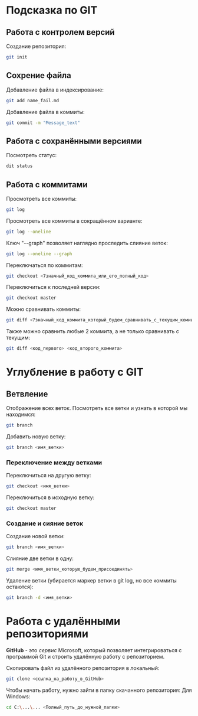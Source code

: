 # Подсказка по GIT
## Работа с контролем версий

Создание репозитория:
```sh
git init
```

## Сохрение файла

Добавление файла в индексирование:
```sh
git add name_fail.md
```

Добавление файла в коммиты:
```sh
git commit -m "Message_text"
```

## Работа с сохранёнными версиями
Посмотреть статус:
```sh
dit status
```

## Работа с коммитами

Просмотреть все коммиты:
```sh
git log
```

Просмотреть все коммиты в сокращённом варианте:
```sh
git log --oneline
```

Ключ "--graph" позволяет наглядно проследить слияние веток:
```sh
git log --oneline --graph
```

Переключаться по коммитам:
```sh
git checkout <7значный_код_коммита_или_его_полный_код>
```

Переключиться к последней версии:
```sh
git checkout master
```

Можно сравнивать коммиты:
```sh
git diff <7значный_код_коммита_который_будем_сравнивать_с_текущим_комиитом>
```

Также можно сравнить любые 2 коммита, а не только сравнивать с текущим:
```sh
git diff <код_первого> <код_второго_коммита>
```

# Углубление в работу с GIT
## Ветвление

Отображение всех веток. Посмотреть все ветки и узнать в которой мы находимся:
```sh
git branch
```

Добавить новую ветку:
```sh
git branch <имя_ветки>
```

### Переключение между ветками
Переключиться на другую ветку:
```sh
git checkout <имя_ветки>
```

Переключиться в исходную ветку:
```sh
git checkout master
```

### Создание и сияние веток

Создание новой ветки:
```sh
git branch <имя_ветки>
```

Слияние две ветки в одну:
```sh
git merge <имя_ветки_которую_будем_присоединять>
```

Удаление ветки (убирается маркер ветки в git log, но все коммиты остаются):
```sh
git branch -d <имя_ветки>
```

# Работа с удалёнными репозиториями

**GitHub** - это *сервис* Microsoft, который позволяет интегрироваться с программой Git и строить удалённую работу с репозиторием.

Скопировать файл из удалённого репозитория в локальный:
```sh
git clone <ссылка_на_работу_в_GitHub>
```

Чтобы начать работу, нужно зайти в папку скачанного репозитория:
Для Windows:
```sh
cd C:\...\... <Полный_путь_до_нужной_папки>
```
